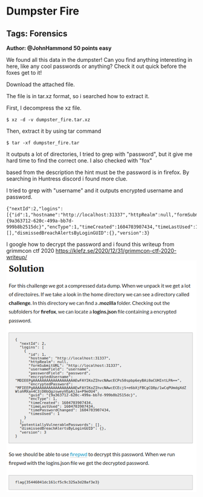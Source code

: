 # Dumpster Fire
## Tags: Forensics
**Author: @JohnHammond**
**50 points easy**

We found all this data in the dumpster! Can you find anything interesting in here, like any cool passwords or anything? Check it out quick before the foxes get to it!

Download the attached file.

The file is in tar.xz format, so i searched how to extract it.

First, I decompress the xz file.
```console
$ xz -d -v dumpster_fire.tar.xz
```
Then, extract it by using tar command
```console
$ tar -xf dumpster_fire.tar
```
It outputs a lot of directories, I tried to grep with "password", but it give me hard time to find the correct one. I also checked with "fox"

based from the description the hint must be the password is in firefox. By searching in Huntress discord i found more clue.

I tried to grep with "username" and it outputs encrypted username and password.
```console
{"nextId":2,"logins":[{"id":1,"hostname":"http://localhost:31337","httpRealm":null,"formSubmitURL":"http://localhost:31337","usernameField":"username","passwordField":"password","encryptedUsername":"MDIEEPgAAAAAAAAAAAAAAAAAAAEwFAYIKoZIhvcNAwcECPs50spbp6eyBAi0aCUHIntLPA==","encryptedPassword":"MFIEEPgAAAAAAAAAAAAAAAAAAAEwFAYIKoZIhvcNAwcECEcjS+e6bXjFBCgCQ0p/1wCqPUmdgXdZWlohMXan4C3jD0bQgzsweyVEpAjJa+P9eOU4","guid":"{9a363712-620c-499a-bb7d-999b8b2515dc}","encType":1,"timeCreated":1604703907434,"timeLastUsed":1604703907434,"timePasswordChanged":1604703907434,"timesUsed":1}],"potentiallyVulnerablePasswords":[],"dismissedBreachAlertsByLoginGUID":{},"version":3}
```
I google how to decrypt the password and i found this writeup from grimmcon ctf 2020
https://klefz.se/2020/12/31/grimmcon-ctf-2020-writeup/
![Image Alt Text](datadump.png)
